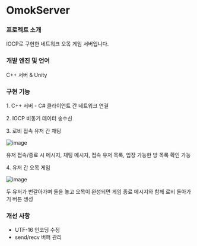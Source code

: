 # OmokServer
### 프로젝트 소개
IOCP로 구현한 네트워크 오목 게임 서버입니다.

### 개발 엔진 및 언어
C++ 서버 & Unity

### 구현 기능
<p>1. C++ 서버 - C# 클라이언트 간 네트워크 연결</p> 
<p>2. IOCP 비동기 데이터 송수신</p>
<p>3. 로비 접속 유저 간 채팅</p>
   
![image](https://github.com/user-attachments/assets/95ea45e3-4fbc-4bd7-a04c-08936e6ed936)

<p>유저 접속/종료 시 메시지, 채팅 메시지, 접속 유저 목록, 입장 가능한 방 목록 확인 가능</p>

<p>4. 유저 간 오목 게임</p>
 
![image](https://github.com/user-attachments/assets/85f8cbeb-a0b9-4342-ae25-c5f21ea06a0d)
<p>두 유저가 번갈아가며 돌을 놓고 오목이 완성되면 게임 종료 메시지와 함께 로비 돌아가기 버튼 생성</p>

### 개선 사항
- UTF-16 인코딩 수정
- send/recv 버퍼 관리

